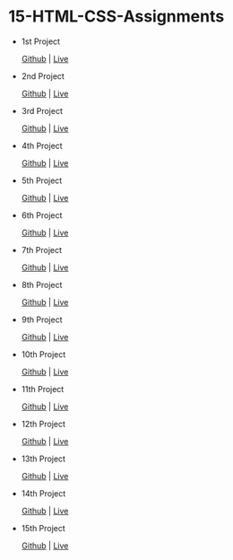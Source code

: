 # 15-HTML-CSS-Assignments

  - 1st Project

       [Github](https://github.com/avman1998/Trend-in-2025) | [Live](https://the-trends-2025.netlify.app/)
   
   
  - 2nd Project

       [Github](https://github.com/avman1998/Restaurant) | [Live](https://restaurant-website-by-aman.netlify.app/)
   
   
  - 3rd Project

      [Github](https://github.com/avman1998/Justice) | [Live](https://justice-ineuron.netlify.app/)
   
   
  - 4th Project

      [Github](https://github.com/avman1998/Digital-Marketing-Agency) | [Live](https://digital-marketing-agency-ineuron.netlify.app/)
   
   
  - 5th Project

       [Github](https://github.com/avman1998/web3) | [Live](https://web3-template.netlify.app/)
   
   
  - 6th Project

       [Github](https://github.com/avman1998/Monstera) | [Live](https://monstera-ineuron-by-aman.netlify.app/)
   
   
  - 7th Project

       [Github](https://github.com/avman1998/wireless-headphone) | [Live](https://wireless-headphone-store.netlify.app/)
  - 8th Project

       [Github](https://github.com/avman1998/Design-Landing-Page) | [Live](https://design-landing-page-ineuron.netlify.app/)
   
  - 9th Project

       [Github]() | [Live]()
   
 - 10th Project
 
      [Github](https://github.com/avman1998/HTML-CSS-10th-Project-Ineuron) | [Live](https://10proj.netlify.app/)
   
 - 11th Project

   [Github](https://github.com/avman1998/HTML-CSS-11Th-Project) | [Live](https://pro-11.netlify.app/)
 
 - 12th Project

   [Github](https://github.com/avman1998/HTML-CSS-12Th-Project) | [Live](https://12pro.netlify.app/)
   
 - 13th Project

   [Github](https://github.com/avman1998/HTML-CSS-13Th-Project) | [Live](https://13pro.netlify.app/)
   
   
  
   
   
 - 14th Project

     [Github](https://github.com/avman1998/HTML-CSS-14Th-Project) | [Live](https://pro14.netlify.app/)
   
   
 - 15th Project

     [Github](https://github.com/avman1998/HTML-CSS-15th-Project-Ineuron) | [Live](https://15pro.netlify.app/)
   
   
  
   

